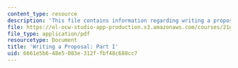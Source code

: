 ```yaml
---
content_type: resource
description: 'This file contains information regarding writing a proposal: Part I.'
file: https://ol-ocw-studio-app-production.s3.amazonaws.com/courses/21g-228-advanced-workshop-in-writing-for-social-sciences-and-architecture-els-spring-2007/6661e5b648e5083e312ffbf48c688cc7_MIT21G.228S07_proposal.pdf
file_type: application/pdf
resourcetype: Document
title: 'Writing a Proposal: Part I'
uid: 6661e5b6-48e5-083e-312f-fbf48c688cc7
---
```

